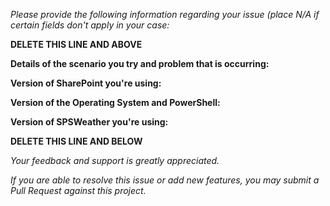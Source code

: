_Please provide the following information regarding your issue (place N/A if certain fields don't apply in your case:_

**DELETE THIS LINE AND ABOVE**

**Details of the scenario you try and problem that is occurring:**

**Version of SharePoint you're using:**

**Version of the Operating System and PowerShell:**

**Version of SPSWeather you're using:**

**DELETE THIS LINE AND BELOW**

_Your feedback and support is greatly appreciated._

_If you are able to resolve this issue or add new features, you may submit a Pull Request against this project._
